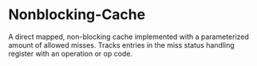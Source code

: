 # Nonblocking-Cache
A direct mapped, non-blocking cache implemented with a parameterized amount of allowed misses. Tracks entries in the miss status handling register with an operation or op code.

